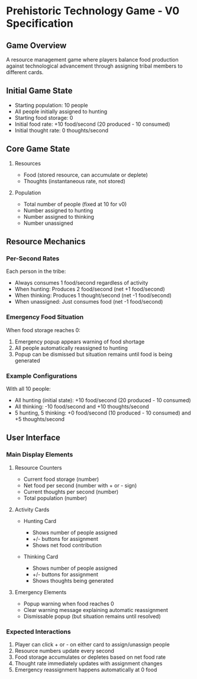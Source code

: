 # Prehistoric Technology Game - V0 Specification

## Game Overview

A resource management game where players balance food production against technological advancement through assigning tribal members to different cards.

## Initial Game State

- Starting population: 10 people
- All people initially assigned to hunting
- Starting food storage: 0
- Initial food rate: +10 food/second (20 produced - 10 consumed)
- Initial thought rate: 0 thoughts/second

## Core Game State

1. Resources

   - Food (stored resource, can accumulate or deplete)
   - Thoughts (instantaneous rate, not stored)

2. Population
   - Total number of people (fixed at 10 for v0)
   - Number assigned to hunting
   - Number assigned to thinking
   - Number unassigned

## Resource Mechanics

### Per-Second Rates

Each person in the tribe:

- Always consumes 1 food/second regardless of activity
- When hunting: Produces 2 food/second (net +1 food/second)
- When thinking: Produces 1 thought/second (net -1 food/second)
- When unassigned: Just consumes food (net -1 food/second)

### Emergency Food Situation

When food storage reaches 0:

1. Emergency popup appears warning of food shortage
2. All people automatically reassigned to hunting
3. Popup can be dismissed but situation remains until food is being generated

### Example Configurations

With all 10 people:

- All hunting (initial state): +10 food/second (20 produced - 10 consumed)
- All thinking: -10 food/second and +10 thoughts/second
- 5 hunting, 5 thinking: +0 food/second (10 produced - 10 consumed) and +5 thoughts/second

## User Interface

### Main Display Elements

1. Resource Counters

   - Current food storage (number)
   - Net food per second (number with + or - sign)
   - Current thoughts per second (number)
   - Total population (number)

2. Activity Cards

   - Hunting Card

     - Shows number of people assigned
     - +/- buttons for assignment
     - Shows net food contribution

   - Thinking Card
     - Shows number of people assigned
     - +/- buttons for assignment
     - Shows thoughts being generated

3. Emergency Elements
   - Popup warning when food reaches 0
   - Clear warning message explaining automatic reassignment
   - Dismissable popup (but situation remains until resolved)

### Expected Interactions

1. Player can click + or - on either card to assign/unassign people
2. Resource numbers update every second
3. Food storage accumulates or depletes based on net food rate
4. Thought rate immediately updates with assignment changes
5. Emergency reassignment happens automatically at 0 food
